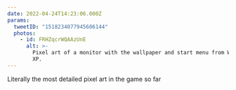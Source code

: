 ```yaml
---
date: 2022-04-24T14:23:06.000Z
params:
  tweetID: "1518234077945606144"
  photos:
    - id: FRHZqcrWQAAzUnE
      alt: >-
        Pixel art of a monitor with the wallpaper and start menu from Windows
        XP.
---
```


Literally the most detailed pixel art in the game so far
